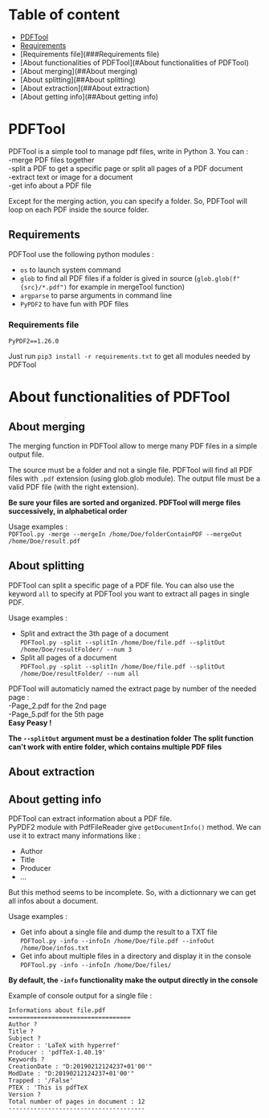
# Table of content

* [PDFTool](#PDFTool)
* [Requirements](##Requirements)
* [Requirements file](###Requirements file)
* [About functionalities of PDFTool](#About functionalities of PDFTool)
* [About merging](##About merging)
* [About splitting](##About splitting)
* [About extraction](##About extraction)
* [About getting info](##About getting info)




# PDFTool


PDFTool is a simple tool to manage pdf files, write in Python 3. You can :   
-merge PDF files together  
-split a PDF to get a specific page or split all pages of a PDF document  
-extract text or image for a document  
-get info about a PDF file

Except for the merging action, you can specify a folder. So, PDFTool will loop on each PDF inside the source folder.

## Requirements


PDFTool use the following python modules :
- `os` to launch system command
- `glob` to find all PDF files if a folder is gived in source (`glob.glob(f"{src}/*.pdf")` for example in mergeTool function)
- `argparse` to parse arguments in command line
- `PyPDF2` to have fun with PDF files

### Requirements file
```
PyPDF2==1.26.0
```
Just run `pip3 install -r requirements.txt` to get all modules needed by PDFTool

# About functionalities of PDFTool

## About merging

The merging function in PDFTool allow to merge many PDF files in a simple output file.

The source must be a folder and not a single file. PDFTool will find all PDF files with `.pdf` extension (using glob.glob module).
The output file must be a valid PDF file (with the right extension).

**Be sure your files are sorted and organized. PDFTool will merge files successively, in alphabetical order**

Usage examples :  
`PDFTool.py -merge --mergeIn /home/Doe/folderContainPDF --mergeOut /home/Doe/result.pdf `  


## About splitting

PDFTool can split a specific page of a PDF file. You can also use the keyword `all` to specify at PDFTool you want to extract all pages in single PDF.

Usage examples :   
- Split and extract the 3th page of a document  
`PDFTool.py -split --splitIn /home/Doe/file.pdf --splitOut /home/Doe/resultFolder/ --num 3`
- Split all pages of a document  
`PDFTool.py -split --splitIn /home/Doe/file.pdf --splitOut /home/Doe/resultFolder/ --num all`

PDFTool will automaticly named the extract page by number of the needed page :   
-Page_2.pdf for the 2nd page  
-Page_5.pdf for the 5th page  
**Easy Peasy !**

**The `--splitOut` argument must be a destination folder**
**The split function can't work with entire folder, which contains multiple PDF files**


## About extraction

## About getting info

PDFTool can extract information about a PDF file.  
PyPDF2 module with PdfFileReader give `getDocumentInfo()` method. We can use it to extract many informations like :  
- Author
- Title
- Producer
- ...

But this method seems to be incomplete. So, with a dictionnary we can get all infos about a document.

Usage examples :
- Get info about a single file and dump the result to a TXT file  
`PDFTool.py -info --infoIn /home/Doe/file.pdf --infoOut /home/Doe/infos.txt`  
- Get info about multiple files in a directory and display it in the console  
`PDFTool.py -info --infoIn /home/Doe/files/`

**By default, the `-info` functionality make the output directly in the console**


Example of console output for a single file :
```
Informations about file.pdf
==================================
Author ?
Title ?
Subject ?
Creator : 'LaTeX with hyperref'
Producer : 'pdfTeX-1.40.19'
Keywords ?
CreationDate : "D:20190212124237+01'00'"
ModDate : "D:20190212124237+01'00'"
Trapped : '/False'
PTEX : 'This is pdfTeX
Version ?
Total number of pages in document : 12
--------------------------------------
```
